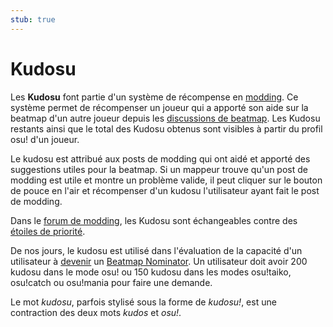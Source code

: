 ```yaml
---
stub: true
---
```


# Kudosu

Les **Kudosu** font partie d'un système de récompense en [modding](/wiki/Modding). Ce système permet de récompenser un joueur qui a apporté son aide sur la beatmap d'un autre joueur depuis les [discussions de beatmap](/wiki/Beatmap_discussion). Les Kudosu restants ainsi que le total des Kudosu obtenus sont visibles à partir du profil osu! d'un joueur.

Le kudosu est attribué aux posts de modding qui ont aidé et apporté des suggestions utiles pour la beatmap. Si un mappeur trouve qu'un post de modding est utile et montre un problème valide, il peut cliquer sur le bouton de pouce en l'air et récompenser d'un kudosu l'utilisateur ayant fait le post de modding.

Dans le [forum de modding](/wiki/Modding/Forum_modding), les Kudosu sont échangeables contre des [étoiles de priorité](/wiki/Modding/Star_priority).

De nos jours, le kudosu est utilisé dans l'évaluation de la capacité d'un utilisateur à [devenir](/wiki/People/The_Team/Beatmap_Nominators/Becoming_a_Beatmap_Nominator) un [Beatmap Nominator](/wiki/People/The_Team/Beatmap_Nominators). Un utilisateur doit avoir 200 kudosu dans le mode osu! ou 150 kudosu dans les modes osu!taiko, osu!catch ou osu!mania pour faire une demande.

Le mot *kudosu*, parfois stylisé sous la forme de *kudosu!*, est une contraction des deux mots *kudos* et *osu!*.
